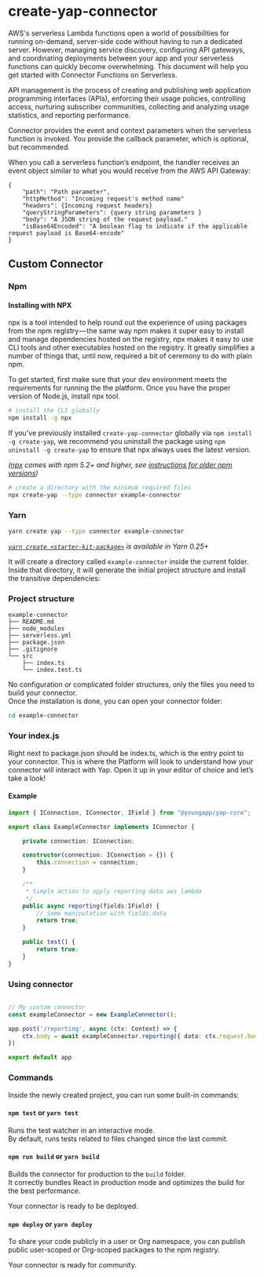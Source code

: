 # create-yap-connector
AWS's serverless Lambda functions open a world of possibilities for running on-demand, server-side code without having to run a dedicated server. However, managing service discovery, configuring API gateways, and coordinating deployments between your app and your serverless functions can quickly become overwhelming. This document will help you get started with Connector Functions on Serverless. 

API management is the process of creating and publishing web application programming interfaces (APIs), enforcing their usage policies, controlling access, nurturing subscriber communities, collecting and analyzing usage statistics, and reporting performance.

Connector provides the event and context parameters when the serverless function is invoked. You provide the callback parameter, which is optional, but recommended.

When you call a serverless function’s endpoint, the handler receives an event object similar to what you would receive from the AWS API Gateway:
```
{
    "path": "Path parameter",
    "httpMethod": "Incoming request's method name"
    "headers": {Incoming request headers}
    "queryStringParameters": {query string parameters }
    "body": "A JSON string of the request payload."
    "isBase64Encoded": "A boolean flag to indicate if the applicable request payload is Base64-encode"
}
```

## Custom Connector

### Npm
#### Installing with NPX
npx is a tool intended to help round out the experience of using packages from the npm registry — the same way npm makes it super easy to install and manage dependencies hosted on the registry, npx makes it easy to use CLI tools and other executables hosted on the registry. It greatly simplifies a number of things that, until now, required a bit of ceremony to do with plain npm.

To get started, first make sure that your dev environment meets the requirements for running the the platform. Once you have the proper version of Node.js, install npx tool.

```bash
# install the CLI globally
npm install -g npx
```

If you've previously installed `create-yap-connector` globally via `npm install -g create-yap`, we recommend you uninstall the package using `npm uninstall -g create-yap` to ensure that npx always uses the latest version.

_([npx](https://medium.com/@maybekatz/introducing-npx-an-npm-package-runner-55f7d4bd282b) comes with npm 5.2+ and higher, see [instructions for older npm versions](https://gist.github.com/gaearon/4064d3c23a77c74a3614c498a8bb1c5f))_


```bash
# create a directory with the minimum required files
npx create-yap --type connector example-connector
```

### Yarn

```sh
yarn create yap --type connector example-connector
```

_[`yarn create <starter-kit-package>`](https://yarnpkg.com/lang/en/docs/cli/create/) is available in Yarn 0.25+_

It will create a directory called `example-connector` inside the current folder.<br>
Inside that directory, it will generate the initial project structure and install the transitive dependencies:

### Project structure
```
example-connector
├── README.md
├── node_modules
├── serverless.yml
├── package.json
├── .gitignore
└── src
    ├── index.ts
    └── index.test.ts
```

No configuration or complicated folder structures, only the files you need to build your connector.<br>
Once the installation is done, you can open your connector folder:

```sh
cd example-connector 
```

### Your index.js
Right next to package.json should be index.ts, which is the entry point to your connector. This is where the Platform will look to understand how your connector will interact with Yap. Open it up in your editor of choice and let’s take a look!


#### Example
```typescript
import { IConnection, IConnector, IField } from "@youngapp/yap-core";

export class ExampleConnector implements IConnector {

    private connection: IConnection;

    constructor(connection: IConnection = {}) {
        this.connection = connection;
    }

    /**
     * Simple action to apply reporting data aws lambda
     */
    public async reporting(fields:IField) {
        // Some manipulation with fields.data
        return true;
    }

    public test() {
        return true;
    }
}
```

### Using connector
```typescript

// My custom connector
const exampleConnector = new ExampleConnector();

app.post('/reporting', async (ctx: Context) => {
    ctx.body = await exampleConnector.reporting({ data: ctx.request.body });
})

export default app
```

### Commands

Inside the newly created project, you can run some built-in commands:

#### `npm test` or `yarn test`

Runs the test watcher in an interactive mode.<br>
By default, runs tests related to files changed since the last commit.

#### `npm run build` or `yarn build`

Builds the connector for production to the `build` folder.<br>
It correctly bundles React in production mode and optimizes the build for the best performance.

Your connector is ready to be deployed.

#### `npm deploy` or `yarn deploy`
To share your code publicly in a user or Org namespace, you can publish public user-scoped or Org-scoped packages to the npm registry.

Your connector is ready for community.

